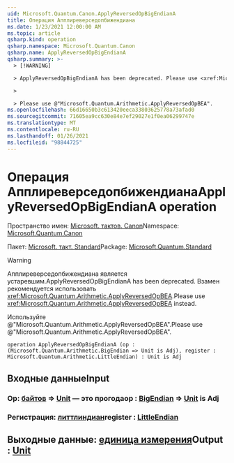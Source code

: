 ```yaml
---
uid: Microsoft.Quantum.Canon.ApplyReversedOpBigEndianA
title: Операция Апплиреверседопбижендиана
ms.date: 1/23/2021 12:00:00 AM
ms.topic: article
qsharp.kind: operation
qsharp.namespace: Microsoft.Quantum.Canon
qsharp.name: ApplyReversedOpBigEndianA
qsharp.summary: >-
  > [!WARNING]

  > ApplyReversedOpBigEndianA has been deprecated. Please use <xref:Microsoft.Quantum.Arithmetic.ApplyReversedOpBEA> instead.

  >

  > Please use @"Microsoft.Quantum.Arithmetic.ApplyReversedOpBEA".
ms.openlocfilehash: 66d16650b3c613420eeca33803625778a73afad0
ms.sourcegitcommit: 71605ea9cc630e84e7ef29027e1f0ea06299747e
ms.translationtype: MT
ms.contentlocale: ru-RU
ms.lasthandoff: 01/26/2021
ms.locfileid: "98844725"
---
```

# <a name="applyreversedopbigendiana-operation"></a><span data-ttu-id="68fc3-102">Операция Апплиреверседопбижендиана</span><span class="sxs-lookup"><span data-stu-id="68fc3-102">ApplyReversedOpBigEndianA operation</span></span>

<span data-ttu-id="68fc3-103">Пространство имен: [Microsoft. тактов. Canon](xref:Microsoft.Quantum.Canon)</span><span class="sxs-lookup"><span data-stu-id="68fc3-103">Namespace: [Microsoft.Quantum.Canon](xref:Microsoft.Quantum.Canon)</span></span>

<span data-ttu-id="68fc3-104">Пакет: [Microsoft. такт. Standard](https://nuget.org/packages/Microsoft.Quantum.Standard)</span><span class="sxs-lookup"><span data-stu-id="68fc3-104">Package: [Microsoft.Quantum.Standard](https://nuget.org/packages/Microsoft.Quantum.Standard)</span></span>


> [!WARNING]
> <span data-ttu-id="68fc3-105">Апплиреверседопбижендиана является устаревшим.</span><span class="sxs-lookup"><span data-stu-id="68fc3-105">ApplyReversedOpBigEndianA has been deprecated.</span></span> <span data-ttu-id="68fc3-106">Взамен рекомендуется использовать <xref:Microsoft.Quantum.Arithmetic.ApplyReversedOpBEA>.</span><span class="sxs-lookup"><span data-stu-id="68fc3-106">Please use <xref:Microsoft.Quantum.Arithmetic.ApplyReversedOpBEA> instead.</span></span>
>
> <span data-ttu-id="68fc3-107">Используйте @"Microsoft.Quantum.Arithmetic.ApplyReversedOpBEA".</span><span class="sxs-lookup"><span data-stu-id="68fc3-107">Please use @"Microsoft.Quantum.Arithmetic.ApplyReversedOpBEA".</span></span>



```qsharp
operation ApplyReversedOpBigEndianA (op : (Microsoft.Quantum.Arithmetic.BigEndian => Unit is Adj), register : Microsoft.Quantum.Arithmetic.LittleEndian) : Unit is Adj
```


## <a name="input"></a><span data-ttu-id="68fc3-108">Входные данные</span><span class="sxs-lookup"><span data-stu-id="68fc3-108">Input</span></span>

### <a name="op--bigendian--unit--is-adj"></a><span data-ttu-id="68fc3-109">Op: [байтов](xref:Microsoft.Quantum.Arithmetic.BigEndian) => [Unit](xref:microsoft.quantum.lang-ref.unit)  — это прогода</span><span class="sxs-lookup"><span data-stu-id="68fc3-109">op : [BigEndian](xref:Microsoft.Quantum.Arithmetic.BigEndian) => [Unit](xref:microsoft.quantum.lang-ref.unit)  is Adj</span></span>




### <a name="register--littleendian"></a><span data-ttu-id="68fc3-110">Регистрация: [литтлиндиан](xref:Microsoft.Quantum.Arithmetic.LittleEndian)</span><span class="sxs-lookup"><span data-stu-id="68fc3-110">register : [LittleEndian](xref:Microsoft.Quantum.Arithmetic.LittleEndian)</span></span>





## <a name="output--unit"></a><span data-ttu-id="68fc3-111">Выходные данные: [единица измерения](xref:microsoft.quantum.lang-ref.unit)</span><span class="sxs-lookup"><span data-stu-id="68fc3-111">Output : [Unit](xref:microsoft.quantum.lang-ref.unit)</span></span>


